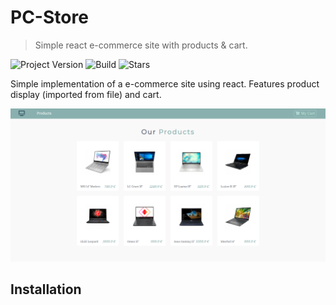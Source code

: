 # PC-Store
> Simple react e-commerce site with products & cart.

![Project Version](https://img.shields.io/badge/version-v1.0-orange)
![Build](https://img.shields.io/badge/build-passing-green)
![Stars](https://img.shields.io/badge/stars-0-yellow)

Simple implementation of a e-commerce site using react. Features product display (imported from file) and cart.

![](https://raw.githubusercontent.com/StereoPT/pc-store/master/screens/Screen2.png)

## Installation